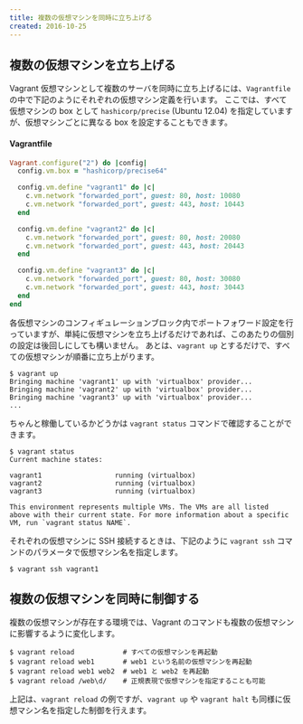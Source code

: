 ```yaml
---
title: 複数の仮想マシンを同時に立ち上げる
created: 2016-10-25
---
```


複数の仮想マシンを立ち上げる
----

Vagrant 仮想マシンとして複数のサーバを同時に立ち上げるには、`Vagrantfile` の中で下記のようにそれぞれの仮想マシン定義を行います。
ここでは、すべて仮想マシンの box として `hashicorp/precise` (Ubuntu 12.04) を指定していますが、仮想マシンごとに異なる box を設定することもできます。

#### Vagrantfile

```ruby
Vagrant.configure("2") do |config|
  config.vm.box = "hashicorp/precise64"

  config.vm.define "vagrant1" do |c|
    c.vm.network "forwarded_port", guest: 80, host: 10080
    c.vm.network "forwarded_port", guest: 443, host: 10443
  end

  config.vm.define "vagrant2" do |c|
    c.vm.network "forwarded_port", guest: 80, host: 20080
    c.vm.network "forwarded_port", guest: 443, host: 20443
  end

  config.vm.define "vagrant3" do |c|
    c.vm.network "forwarded_port", guest: 80, host: 30080
    c.vm.network "forwarded_port", guest: 443, host: 30443
  end
end
```

各仮想マシンのコンフィギュレーションブロック内でポートフォワード設定を行っていますが、単純に仮想マシンを立ち上げるだけであれば、このあたりの個別の設定は後回しにしても構いません。
あとは、`vagrant up` とするだけで、すべての仮想マシンが順番に立ち上がります。

```
$ vagrant up
Bringing machine 'vagrant1' up with 'virtualbox' provider...
Bringing machine 'vagrant2' up with 'virtualbox' provider...
Bringing machine 'vagrant3' up with 'virtualbox' provider...
...
```

ちゃんと稼働しているかどうかは `vagrant status` コマンドで確認することができます。

```
$ vagrant status
Current machine states:

vagrant1                  running (virtualbox)
vagrant2                  running (virtualbox)
vagrant3                  running (virtualbox)

This environment represents multiple VMs. The VMs are all listed
above with their current state. For more information about a specific
VM, run `vagrant status NAME`.
```

それぞれの仮想マシンに SSH 接続するときは、下記のように `vagrant ssh` コマンドのパラメータで仮想マシン名を指定します。

```
$ vagrant ssh vagrant1
```

複数の仮想マシンを同時に制御する
----

複数の仮想マシンが存在する環境では、Vagrant のコマンドも複数の仮想マシンに影響するように変化します。

```
$ vagrant reload            # すべての仮想マシンを再起動
$ vagrant reload web1       # web1 という名前の仮想マシンを再起動
$ vagrant reload web1 web2  # web1 と web2 を再起動
$ vagrant reload /web\d/    # 正規表現で仮想マシンを指定することも可能
```

上記は、`vagrant reload` の例ですが、`vagrant up` や `vagrant halt` も同様に仮想マシン名を指定した制御を行えます。

